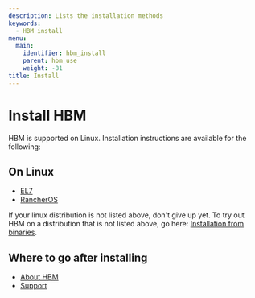 ```yaml
---
description: Lists the installation methods
keywords:
  - HBM install
menu:
  main:
    identifier: hbm_install
    parent: hbm_use
    weight: -81
title: Install
---
```


# Install HBM

HBM is supported on Linux. Installation instructions are available for the following:

## On Linux
* [EL7](linux/el.md)
* [RancherOS](linux/rancheros.md)

If your linux distribution is not listed above, don't give up yet. To try out HBM on a distribution that is not listed above, go here: [Installation from binaries](binaries.md).

## Where to go after installing
* [About HBM](../index.md)
* [Support](https://github.com/kassisol/hbm/issues/)
